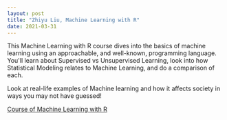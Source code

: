 ```yaml
---
layout: post
title: "Zhiyu Liu, Machine Learning with R"
date: 2021-03-31
---
```

This Machine Learning with R course dives into the basics of machine learning using an approachable, and well-known, programming language. You'll learn about Supervised vs Unsupervised Learning, look into how Statistical Modeling relates to Machine Learning, and do a comparison of each.

Look at real-life examples of Machine learning and how it affects society in ways you may not have guessed!

<a href="https://cognitiveclass.ai/courses/machine-learning-r">Course of Machine Learning with R<a>
